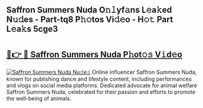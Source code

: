 ## Saffron Summers Nuda O𝚗𝚕yf𝚊ns L𝚎a𝚔ed N𝚞𝚍es - Part-tq8 P𝚑𝚘tos Vi𝚍𝚎o - H𝚘𝚝 Part L𝚎a𝚔s 5cge3

# <h2><a href="http://kf9jhv.oniu.top/?m=Saffron+Summers+Nuda">🔗👉 🔴 Saffron Summers Nuda P𝚑ot𝚘𝚜 V𝚒d𝚎o</a></h2>

[![Saffron Summers Nuda Nu𝚍e𝚜](https://i.imgur.com/0qMVB7G.gif)](http://kf9jhv.oniu.top/?m=Saffron+Summers+Nuda)
Online influencer Saffron Summers Nuda, known for publishing dance and lifestyle content, including performances and vlogs on social media platforms. Dedicated advocate for animal welfare Saffron Summers Nuda, celebrated for their passion and efforts to promote the well-being of animals.  
